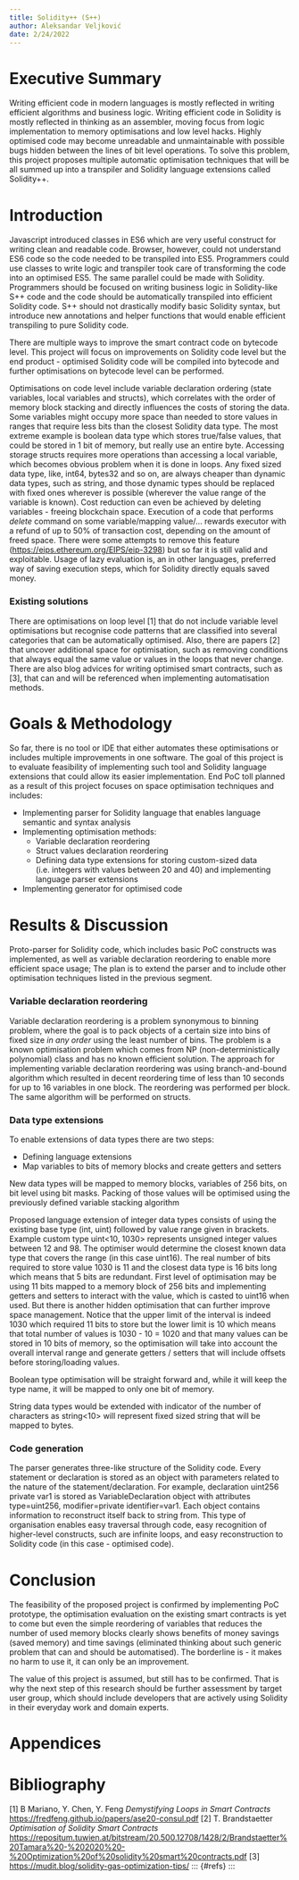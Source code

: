 ```yaml
---
title: Solidity++ (S++)
author: Aleksandar Veljković
date: 2/24/2022
---
```




# Executive Summary

Writing efficient code in modern languages is mostly reflected in writing efficient algorithms and business logic. Writing efficient code in Solidity is mostly reflected in thinking as an assembler, moving focus from logic implementation to memory optimisations and low level hacks. Highly optimised code may become unreadable and unmaintainable with possible bugs hidden between the lines of bit level operations. To solve this problem, this project proposes multiple automatic optimisation techniques that will be all summed up into a transpiler and Solidity language extensions called Solidity++.

# Introduction

Javascript introduced classes in ES6 which are very useful construct for writing clean and readable code. Browser, however, could not understand ES6 code so the code needed to be transpiled into ES5. Programmers could use classes to write logic and transpiler took care of transforming the code into an optimised ES5. The same parallel could be made with Solidity. Programmers should be focused on writing business logic in Solidity-like S++ code and the code should be automatically transpiled into efficient Solidity code. S++ should not drastically modify basic Solidity syntax, but introduce new annotations and helper functions that would enable efficient transpiling to pure Solidity code.

There are multiple ways to improve the smart contract code on bytecode level. This project will focus on improvements on Solidity code level but the end product - optimised Solidity code will be compiled into bytecode and further optimisations on bytecode level can be performed.

Optimisations on code level include variable declaration ordering (state variables, local variables and structs), which correlates with the order of memory block stacking and directly influences the costs of storing the data. Some variables might occupy more space than needed to store values in ranges that require less bits than the closest Solidity data type. The most extreme example is boolean data type which stores true/false values, that could be stored in 1 bit of memory, but really use an entire byte.
Accessing storage structs requires more operations than accessing a local variable, which becomes obvious problem when it is done in loops. Any fixed sized data type, like, int64, bytes32 and so on, are always cheaper than dynamic data types, such as string, and those dynamic types should be replaced with fixed ones wherever is possible (wherever the value range of the variable is known). Cost reduction can even be achieved by deleting variables - freeing blockchain space. Execution of a code that performs *delete* command on some variable/mapping value/... rewards executor with a refund of up to 50% of transaction cost, depending on the amount of freed space. There were some attempts to remove this feature (https://eips.ethereum.org/EIPS/eip-3298) but so far it is still valid and exploitable. Usage of lazy evaluation is, an in other languages, preferred way of saving execution steps, which for Solidity directly equals saved money.

### Existing solutions

There are optimisations on loop level \[1\] that do not include variable level optimisations but recognise code patterns that are classified into several categories that can be automatically optimised. Also, there are papers \[2\] that uncover additional space for optimisation, such as removing conditions that always equal the same value or values in the loops that never change. There are also blog advices for writing optimised smart contracts, such as \[3\], that can and will be referenced when implementing automatisation methods.

# Goals & Methodology

So far, there is no tool or IDE that either automates these optimisations or includes multiple improvements in one software. The goal of this project is to evaluate feasibility of implementing such tool and Solidity language extensions that could allow its easier implementation. End PoC toll planned as a result of this project focuses on space optimisation techniques and includes:

-   Implementing parser for Solidity language that enables language semantic and syntax analysis
-   Implementing optimisation methods:
    -   Variable declaration reordering
    -   Struct values declaration reordering
    -   Defining data type extensions for storing custom-sized data (i.e. integers with values between 20 and 40) and implementing language parser extensions
-   Implementing generator for optimised code

# Results & Discussion

Proto-parser for Solidity code, which includes basic PoC constructs was implemented, as well as variable declaration reordering to enable more efficient space usage; The plan is to extend the parser and to include other optimisation techniques listed in the previous segment.

### Variable declaration reordering

Variable declaration reordering is a problem synonymous to binning problem, where the goal is to pack objects of a certain size into bins of fixed size *in any order* using the least number of bins. The problem is a known optimisation problem which comes from NP (non-deterministically polynomial) class and has no known efficient solution. The approach for implementing variable declaration reordering was using branch-and-bound algorithm which resulted in decent reordering time of less than 10 seconds for up to 16 variables in one block. The reordering was performed per block. The same algorithm will be performed on structs.

### Data type extensions

To enable extensions of data types there are two steps:

-   Defining language extensions
-   Map variables to bits of memory blocks and create getters and setters

New data types will be mapped to memory blocks, variables of 256 bits, on bit level using bit masks. Packing of those values will be optimised using the previously defined variable stacking algorithm

Proposed language extension of integer data types consists of using the existing base type (int, uint) followed by value range given in brackets. Example custom type uint\<10, 1030\> represents unsigned integer values between 12 and 98. The optimiser would determine the closest known data type that covers the range (in this case uint16). The real number of bits required to store value 1030 is 11 and the closest data type is 16 bits long which means that 5 bits are redundant. First level of optimisation may be using 11 bits mapped to a memory block of 256 bits and implementing getters and setters to interact with the value, which is casted to uint16 when used. But there is another hidden optimisation that can further improve space management. Notice that the upper limit of the interval is indeed 1030 which required 11 bits to store but the lower limit is 10 which means that total number of values is 1030 - 10 = 1020 and that many values can be stored in 10 bits of memory, so the optimisation will take into account the overall interval range and generate getters / setters that will include offsets before storing/loading values.

Boolean type optimisation will be straight forward and, while it will keep the type name, it will be mapped to only one bit of memory.

String data types would be extended with indicator of the number of characters as string\<10\> will represent fixed sized string that will be mapped to bytes.

### Code generation

The parser generates three-like structure of the Solidity code. Every statement or declaration is stored as an object with parameters related to the nature of the statement/declaration. For example, declaration uint256 private var1 is stored as VariableDeclaration object with attributes type=uint256, modifier=private identifier=var1. Each object contains information to reconstruct itself back to string from. This type of organisation enables easy traversal through code, easy recognition of higher-level constructs, such are infinite loops, and easy reconstruction to Solidity code (in this case - optimised code).

# Conclusion

The feasibility of the proposed project is confirmed by implementing PoC prototype, the optimisation evaluation on the existing smart contracts is yet to come but even the simple reordering of variables that reduces the number of used memory blocks clearly shows benefits of money savings (saved memory) and time savings (eliminated thinking about such generic problem that can and should be automatised). The borderline is - it makes no harm to use it, it can only be an improvement.

The value of this project is assumed, but still has to be confirmed. That is why the next step of this research should be further assessment by target user group, which should include developers that are actively using Solidity in their everyday work and domain experts.

# Appendices

# Bibliography

\[1\] B Mariano, Y. Chen, Y. Feng *Demystifying Loops in Smart Contracts* https://fredfeng.github.io/papers/ase20-consul.pdf
\[2\] T. Brandstaetter *Optimisation of Solidity Smart Contracts* https://repositum.tuwien.at/bitstream/20.500.12708/1428/2/Brandstaetter%20Tamara%20-%202020%20-%20Optimization%20of%20solidity%20smart%20contracts.pdf
\[3\] https://mudit.blog/solidity-gas-optimization-tips/
::: {#refs}
:::
